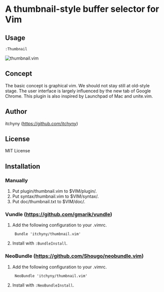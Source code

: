 # A thumbnail-style buffer selector for Vim
## Usage

    :Thumbnail

![thumbnail.vim](https://raw.github.com/itchyny/thumbnail.vim/master/image/image.png)

## Concept
The basic concept is graphical vim.
We should not stay still at old-style stage.
The user interface is largely influenced by the new tab of Google Chrome.
This plugin is also inspired by Launchpad of Mac and unite.vim.

## Author
itchyny (https://github.com/itchyny)

## License
MIT License

## Installation
### Manually
1. Put plugin/thumbnail.vim to $VIM/plugin/.
2. Put syntax/thumbnail.vim to $VIM/syntax/.
3. Put doc/thumbnail.txt to $VIM/doc/.

### Vundle (https://github.com/gmarik/vundle)
1. Add the following configuration to your .vimrc.

        Bundle 'itchyny/thumbnail.vim'

2. Install with `:BundleInstall`.

### NeoBundle (https://github.com/Shougo/neobundle.vim)
1. Add the following configuration to your .vimrc.

        NeoBundle 'itchyny/thumbnail.vim'

2. Install with `:NeoBundleInstall`.

